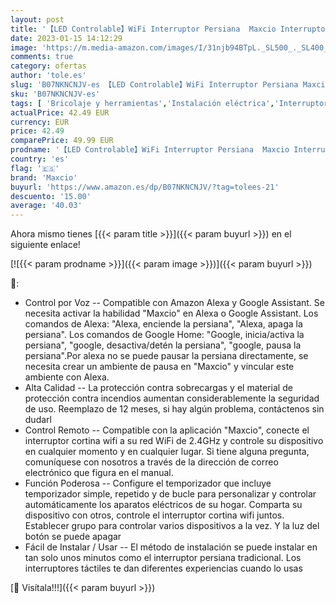 ```yaml
---
layout: post
title: '【LED Controlable】WiFi Interruptor Persiana  Maxcio Interruptor Inteligente Compatible con Alexa y Google Home  Control de APP y Función de Temporizador  para Motor Persiana  Motor de Obturador'
date: 2023-01-15 14:12:29
image: 'https://m.media-amazon.com/images/I/31njb94BTpL._SL500_._SL400_.jpg'
comments: true
category: ofertas
author: 'tole.es'
slug: 'B07NKNCNJV-es 【LED Controlable】WiFi Interruptor Persiana Maxcio...'
sku: 'B07NKNCNJV-es'
tags: [ 'Bricolaje y herramientas','Instalación eléctrica','Interruptores de persianas y puertas automáticas','Interruptores y reguladores de luz','alexa','google','home','maxcio','🇪🇸', ]
actualPrice: 42.49 EUR
currency: EUR
price: 42.49
comparePrice: 49.99 EUR
prodname: '【LED Controlable】WiFi Interruptor Persiana  Maxcio Interruptor Inteligente Compatible con Alexa y Google Home  Control de APP y Función de Temporizador  para Motor Persiana  Motor de Obturador'
country: 'es'
flag: '🇪🇸'
brand: 'Maxcio'
buyurl: 'https://www.amazon.es/dp/B07NKNCNJV/?tag=tolees-21'
descuento: '15.00'
average: '40.03'
---
```


Ahora mismo tienes [{{< param title >}}]({{< param buyurl >}}) en el siguiente enlace!

[![{{< param prodname >}}]({{< param image >}})]({{< param buyurl >}})

🔎:

- Control por Voz -- Compatible con Amazon Alexa y Google Assistant. Se necesita activar la habilidad "Maxcio" en Alexa o Google Assistant. Los comandos de Alexa: "Alexa, enciende la persiana", "Alexa, apaga la persiana". Los comandos de Google Home: "Google, inicia/activa la persiana", "google, desactiva/detén la persiana", "google, pausa la persiana".Por alexa no se puede pausar la persiana directamente, se necesita crear un ambiente de pausa en "Maxcio" y vincular este ambiente con Alexa.
- Alta Calidad -- La protección contra sobrecargas y el material de protección contra incendios aumentan considerablemente la seguridad de uso. Reemplazo de 12 meses, si hay algún problema, contáctenos sin dudarl
- Control Remoto -- Compatible con la aplicación "Maxcio", conecte el interruptor cortina wifi a su red WiFi de 2.4GHz y controle su dispositivo en cualquier momento y en cualquier lugar. Si tiene alguna pregunta, comuníquese con nosotros a través de la dirección de correo electrónico que figura en el manual.
- Función Poderosa -- Configure el temporizador que incluye temporizador simple, repetido y de bucle para personalizar y controlar automáticamente los aparatos eléctricos de su hogar. Comparta su dispositivo con otros, controle el interruptor cortina wifi juntos. Establecer grupo para controlar varios dispositivos a la vez. Y la luz del botón se puede apagar
- Fácil de Instalar / Usar -- El método de instalación se puede instalar en tan solo unos minutos como el interruptor persiana tradicional. Los interruptores táctiles te dan diferentes experiencias cuando lo usas

[🛒 Visítala!!!]({{< param buyurl >}})
